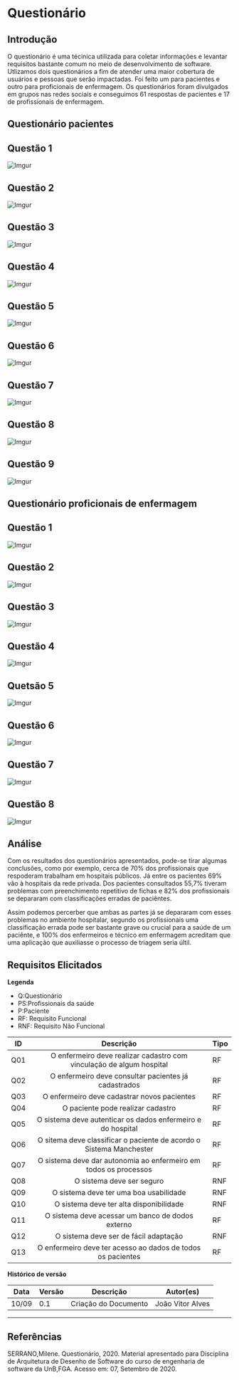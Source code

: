 # Questionário

## Introdução

O questionário é uma técinica utilizada para coletar informações e levantar requisitos bastante comum no meio de desenvolvimento de software. Utlizamos dois questionários a fim de atender uma maior cobertura de usuários e pessoas que serão impactadas. Foi feito um para pacientes e outro para proficionais de enfermagem. Os questionários foram divulgados em grupos nas redes sociais e conseguimos 61 respostas de pacientes e 17 de profissionais de enfermagem.

## Questionário pacientes

## Questão 1

![Imgur](https://imgur.com/Nfm9hFa.jpg)

## Questão 2

![Imgur](https://imgur.com/nY4vstL.jpg)

## Questão 3

![Imgur](https://imgur.com/iPNvjKk.jpg)

## Questão 4

![Imgur](https://imgur.com/aOeWKKc.jpg)

## Questão 5

![Imgur](https://imgur.com/zX1KFWT.jpg)

## Questão 6

![Imgur](https://imgur.com/XRTK8FK.jpg)

## Questão 7

![Imgur](https://imgur.com/VeQTbHL.jpg)

## Questão 8

![Imgur](https://imgur.com/nEGxzK5.jpg)

## Questão 9

![Imgur](https://imgur.com/7AkUTxI.jpg)


## Questionário proficionais de enfermagem

## Questão 1

![Imgur](https://imgur.com/pbgLgEQ.jpg)

## Questão 2

![Imgur](https://imgur.com/QeIOxIy.jpg)

## Questão 3

![Imgur](https://imgur.com/jair6dO.jpg)

## Questão 4

![Imgur](https://imgur.com/jr1vUsA.jpg)

## Quetsão 5

![Imgur](https://imgur.com/ml1rJAB.jpg)

## Questão 6

![Imgur](https://imgur.com/T9O1il2.jpg)

## Questão 7

![Imgur](https://imgur.com/JklCV5w.jpg)

## Questão 8

![Imgur](https://imgur.com/ag2trBK.jpg)

## Análise 

Com os resultados dos questionários apresentados, pode-se tirar algumas conclusões, como por exemplo, cerca de 70% dos profissionais que respoderam trabalham em hospitais públicos. Já entre os pacientes 69% vão à hospitais da rede privada.  Dos pacientes consultados 55,7% tiveram problemas com preenchimento repetitivo de fichas e 82% dos profissionais se depararam com classificações erradas de paciêntes. 

Assim podemos percerber que ambas as partes já se depararam com esses problemas no ambiente hospitalar, segundo os profissionais uma classificação errada pode ser bastante grave ou crucial para a saúde de um paciênte, e 100% dos enfermeiros e técnico em enfermagem acreditam que uma aplicação que auxiliasse o processo de triagem seria últil.

## Requisitos Elicitados

**Legenda**

* Q:Questionário
* PS:Profissionais da saúde
* P:Paciente
* RF: Requisito Funcional
* RNF: Requisito Não Funcional

| ID | Descrição | Tipo |
|----|:---------:|------|
| Q01 | O enfermeiro deve realizar cadastro com vinculação de algum hospital| RF |
| Q02 | O enfermeiro deve consultar pacientes já cadastrados | RF |
| Q03 | O enfermeiro deve cadastrar novos pacientes | RF |
| Q04 | O paciente pode realizar cadastro | RF |
| Q05 | O sistema deve autenticar os dados enfermeiro e do hospital | RF |
| Q06 | O sitema deve classificar o paciente de acordo o Sistema Manchester | RF |
| Q07 | O sistema deve dar autonomia ao enfermeiro em todos os processos | RF  |
| Q08 | O sistema deve ser seguro | RNF  |
| Q09  | O sistema deve ter uma boa usabilidade | RNF |
| Q10  | O sistema deve ter alta disponibilidade  | RNF |
| Q11  | O sistema deve acessar um banco de dodos externo | RF |
| Q12  | O sistema deve ser de fácil adaptação | RNF |
| Q13  | O enfermeiro deve ter acesso ao dados de todos os pacientes | RF |

**Histórico de versão**

Data | Versão | Descrição | Autor(es) |
| --- | --- | --- | --- |
| 10/09 | 0.1 | Criação do Documento | João Vitor Alves |

---

## Referências

SERRANO,Milene. Questionário, 2020. Material apresentado para Disciplina de Arquitetura de Desenho de Software do curso de engenharia de software da UnB,FGA. Acesso em: 07, Setembro de 2020.



